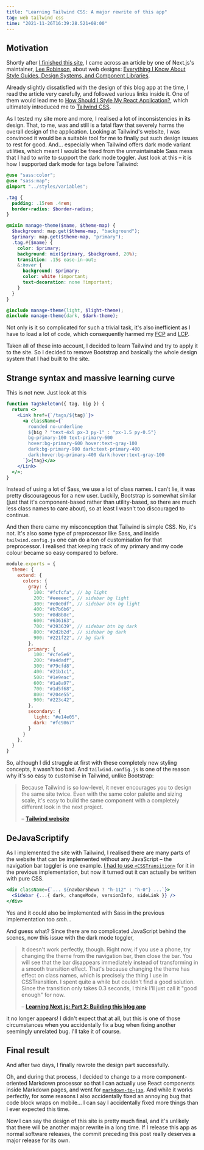 ```yaml
---
title: "Learning Tailwind CSS: A major rewrite of this app"
tag: web tailwind css
time: "2021-11-26T16:39:28.521+08:00"
---
```


## Motivation

Shortly after [I finished this site](/posts/learning-next-js-part-2-building-this-blog-app),
I came across an article by one of Next.js's maintainer, [Lee Robinson](https://leerob.io),
about web designs:
[Everything I Know About Style Guides, Design Systems, and Component Libraries](https://leerob.io/blog/style-guides-component-libraries-design-systems).

Already slightly dissatisfied with the design of this blog app at the time, I
read the article very carefully, and followed various links inside it. One of
them would lead me to [How Should I Style My React Application?](https://leerob.io/blog/css-with-react),
which ultimately introduced me to [Tailwind CSS](https://tailwindcss.com).

As I tested my site more and more, I realised a lot of inconsistencies in its
design. That, to me, was and still is a fatal flaw that severely harms the
overall design of the application. Looking at Tailwind's website, I was
convinced it would be a suitable tool for me to finally put such design issues
to rest for good. And... especially when Tailwind offers dark mode variant
utilities, which meant I would be freed from the unmaintainable Sass mess that
I had to write to support the dark mode toggler. Just look at this &ndash; it is
how I supported dark mode for tags before Tailwind:

```scss
@use "sass:color";
@use "sass:map";
@import "../styles/variables";

.tag {
  padding: .15rem .4rem;
  border-radius: $border-radius;
}

@mixin manage-theme($name, $theme-map) {
  $background: map.get($theme-map, "background");
  $primary: map.get($theme-map, "primary");
  .tag.#{$name} {
    color: $primary;
    background: mix($primary, $background, 20%);
    transition: .15s ease-in-out;
    &:hover {
      background: $primary;
      color: white !important;
      text-decoration: none !important;
    }
  }
}

@include manage-theme(light, $light-theme);
@include manage-theme(dark, $dark-theme);
```

Not only is it so complicated for such a trivial task, it's also inefficient as
I have to load a lot of code, which consequently harmed my [FCP](https://web.dev/fcp)
and [LCP](https://web.dev/lcp).

Taken all of these into account, I decided to learn Tailwind and try to apply it
to the site. So I decided to remove Bootstrap and basically the whole design
system that I had built to the site.

## Strange syntax and massive learning curve

This is not new. Just look at this

```jsx
function TagSkeleton({ tag, big }) {
  return <>
    <Link href={`/tags/${tag}`}>
      <a className={`
        rounded no-underline
        ${big ? "text-4xl px-3 py-1" : "px-1.5 py-0.5"}
        bg-primary-100 text-primary-600
        hover:bg-primary-600 hover:text-gray-100
        dark:bg-primary-900 dark:text-primary-400
        dark:hover:bg-primary-400 dark:hover:text-gray-100
      `}>{tag}</a>
    </Link>
  </>;
}
```

Instead of using a lot of Sass, we use a lot of class names. I can't lie, it was
pretty discourageous for a new user. Luckily, Bootstrap is somewhat similar
(just that it's component-based rather than utility-based, so there are much
less class names to care about), so at least I wasn't too discouraged to
continue.

And then there came my misconception that Tailwind is simple CSS. No, it's not.
It's also some type of preprocessor like Sass, and inside `tailwind.config.js`
one can do a ton of customisation for that preprocessor. I realised that keeping
track of my primary and my code colour became so easy compared to before.

```js
module.exports = {
  theme: {
    extend: {
      colors: {
        gray: {
          100: "#fcfcfa", // bg light
          200: "#eeeeec", // sidebar bg light
          300: "#e0e0df", // sidebar btn bg light
          400: "#b7b6b6",
          500: "#8d8b8c",
          600: "#636163",
          700: "#393639", // sidebar btn bg dark
          800: "#2d2b2d", // sidebar bg dark
          900: "#221f22", // bg dark
        },
        primary: {
          100: "#cfe5e6",
          200: "#a4dadf",
          300: "#79cfd8",
          400: "#21b1c1",
          500: "#1e9eac",
          600: "#1a8a97",
          700: "#1d5f68",
          800: "#204e55",
          900: "#223c42",
        },
        secondary: {
          light: "#e14e05",
          dark: "#fc9867"
        }
      }
    },
  }
}
```

So, although I did struggle at first with these completely new styling concepts,
it wasn't too bad. And `tailwind.config.js` is one of the reason why it's so
easy to customise in Tailwind, unlike Bootstrap:

> Because Tailwind is so low-level, it never encourages you to design the same
> site twice. Even with the same color palette and sizing scale, it's easy to
> build the same component with a completely different look in the next project.
>
> &ndash; **[Tailwind website](https://tailwindcss.com)**

## DeJavaScriptify

As I implemented the site with Tailwind, I realised there are many parts of the
website that can be implemented without any JavaScript &ndash; the navigation
bar toggler is one example.
[I had to use `<CSSTransition>`](/posts/learning-next-js-part-2-building-this-blog-app#css-transition)
for it in the previous implementation, but now it turned out it can actually be
written with pure CSS.

```jsx
<div className={`... ${navbarShown ? "h-112" : "h-0"} ...`}>
  <Sidebar {...{ dark, changeMode, versionInfo, sideLink }} />
</div>
```

Yes and it could also be implemented with Sass in the previous implementation
too *smh*...

And guess what? Since there are no complicated JavaScript behind the scenes, now
this issue with the dark mode toggler,

> It doesn't work perfectly, though. Right now, if you use a phone, try changing
> the theme from the navigation bar, then close the bar. You will see that the
> bar disappears immediately instead of transforming in a smooth transition
> effect. That's because changing the theme has effect on class names, which is
> precisely the thing I use in CSSTransition. I spent quite a while but couldn't
> find a good solution. Since the transition only takes 0.3 seconds, I think
> I'll just call it "good enough" for now.
>
> &ndash; **[Learning Next.js: Part 2: Building this blog app](/posts/learning-next-js-part-2-building-this-blog-app)**

it no longer appears! I didn't expect that at all, but this is one of those
circumstances when you accidentally fix a bug when fixing another seemingly
unrelated bug. I'll take it of course.

## Final result

And after two days, I finally rewrote the design part successfully.

Oh, and during that process, I decided to change to a more component-oriented
Markdown processor so that I can actually use React components inside Markdown
pages, and went for [`markdown-to-jsx`](https://github.com/probablyup/markdown-to-jsx).
And while it works perfectly, for some reasons I also accidentally fixed an
annoying bug that code block wraps on mobile... I can say I accidentally fixed
more things than I ever expected this time.

Now I can say the design of this site is pretty much final, and it's unlikely
that there will be another major rewrite in a long time. If I release this app
as normal software releases, the commit preceding this post really deserves a
major release for its own.
